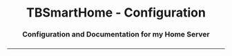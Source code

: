 <h1 align="center">TBSmartHome - Configuration</h1>
<h3 align="center">Configuration and Documentation for my Home Server<h3>
<hr --- </hr> 